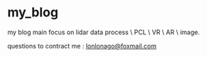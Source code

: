 # my_blog

my blog main focus on lidar data process \ PCL \ VR \ AR \ image.

questions to contract me : lonlonago@foxmail.com

